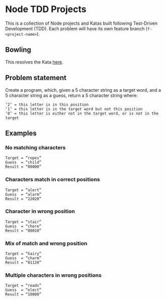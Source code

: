 # Node TDD Projects

This is a collection of Node projects and Katas built following Test-Driven Development (TDD).
Each problem will have its own feature branch (`f-<project-name>`).

## Bowling

This resolves the Kata [here](https://learn.madetech.com/technology/katas/wordle/).

## Problem statement

Create a program, which, given a 5 character string as a target word, and a 5 character string as a guess, return a 5 character string where:

```
‘2’ = this letter is in this position
‘1’ = this letter is in the target word but not this position
‘0’ = this letter is either not in the target word, or is not in the target
```

## Examples

### No matching characters

```
Target = “ropes”
Guess  = “child”
Result = “00000”
```

### Characters match in correct positions

```
Target = “alert”
Guess  = “alarm”
Result = “22020”
```

### Character in wrong position

```
Target = “stair”
Guess  = “chore”
Result = “00010”
```

### Mix of match and wrong position

```
Target = “hairy”
Guess  = “charm”
Result = “01120”
```

### Multiple characters in wrong positions

```
Target = “reads”
Guess  = “elect”
Result = “10000”
```
